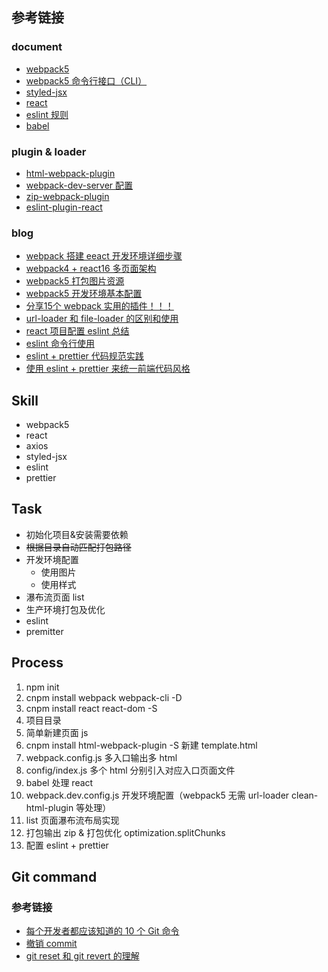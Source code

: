 ## 参考链接
  ### document
  - [webpack5](https://webpack.docschina.org/guides/)
  - [webpack5 命令行接口（CLI）](https://webpack.docschina.org/api/cli/#environment-options)
  - [styled-jsx](https://github.com/vercel/styled-jsx)
  - [react](https://zh-hans.reactjs.org/docs/getting-started.html)
  - [eslint 规则](http://eslint.cn/docs/rules/)
  - [babel](https://babel.docschina.org/docs/en/)
  ### plugin & loader
  - [html-webpack-plugin](https://github.com/jantimon/html-webpack-plugin#configuration)
  - [webpack-dev-server 配置](https://webpack.js.org/configuration/dev-server/#devserveropen)
  - [zip-webpack-plugin](https://github.com/erikdesjardins/zip-webpack-plugin)
  - [eslint-plugin-react](https://github.com/yannickcr/eslint-plugin-react)
  ### blog
  - [webpack 搭建 eeact 开发环境详细步骤](https://www.cnblogs.com/xps-03/p/12421600.html)
  - [webpack4 + react16 多页面架构](https://www.cnblogs.com/leinov/p/9932443.html)
  - [webpack5 打包图片资源](https://www.jianshu.com/p/36e972b19b28)
  - [webpack5 开发环境基本配置](https://blog.csdn.net/zhangyang10d/article/details/115001520)
  - [分享15个 webpack 实用的插件！！！](https://juejin.cn/post/6944940506862485511)
  - [url-loader 和 file-loader 的区别和使用](https://blog.csdn.net/wu_xianqiang/article/details/104558773)
  - [react 项目配置 eslint 总结](https://zhuanlan.zhihu.com/p/84329603)
  - [eslint 命令行使用](https://www.jianshu.com/p/4133063d1785)
  - [eslint + prettier 代码规范实践](https://www.jianshu.com/p/dd07cca0a48e)
  - [使用 eslint + prettier 来统一前端代码风格](https://segmentfault.com/a/1190000015315545)

## Skill
  - webpack5
  - react
  - axios
  - styled-jsx
  - eslint
  - prettier

## Task
  - 初始化项目&安装需要依赖
  - ~~根据目录自动匹配打包路径~~
  - 开发环境配置
    - 使用图片
    - 使用样式
  - 瀑布流页面 list
  - 生产环境打包及优化
  - eslint
  - premitter

## Process
  1. npm init
  2. cnpm install webpack webpack-cli -D
  3. cnpm install react react-dom -S
  4. 项目目录
  5. 简单新建页面 js
  6. cnpm install html-webpack-plugin -S 新建 template.html
  7. webpack.config.js 多入口输出多 html
  8. config/index.js 多个 html 分别引入对应入口页面文件
  9. babel 处理 react
  10. webpack.dev.config.js 开发环境配置（webpack5 无需 url-loader clean-html-plugin 等处理）
  11. list 页面瀑布流布局实现
  12. 打包输出 zip & 打包优化 optimization.splitChunks
  13. 配置 eslint + prettier


## Git command
### 参考链接
  - [每个开发者都应该知道的 10 个 Git 命令](https://chinese.freecodecamp.org/news/10-important-git-commands-that-every-developer-should-know/)
  - [撤销 commit](https://www.cnblogs.com/lfxiao/p/9378763.html)
  - [git reset 和 git revert 的理解](https://vue3js.cn/interview/git/git%20reset_%20git%20revert.html#%E4%B8%80%E3%80%81%E6%98%AF%E4%BB%80%E4%B9%88)

  